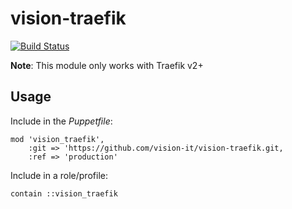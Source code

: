 # vision-traefik

[![Build Status](https://travis-ci.org/vision-it/vision-traefik.svg)](https://travis-ci.org/vision-it/vision-traefik)

**Note**: This module only works with Traefik v2+

## Usage

Include in the *Puppetfile*:

```
mod 'vision_traefik',
    :git => 'https://github.com/vision-it/vision-traefik.git,
    :ref => 'production'
```

Include in a role/profile:

```puppet
contain ::vision_traefik
```
